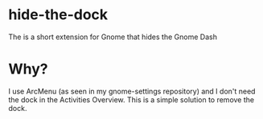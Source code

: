 # hide-the-dock
The is a short extension for Gnome that hides the Gnome Dash
# Why?
I use ArcMenu (as seen in my gnome-settings repository) and I don't need the dock in the Activities Overview. This is a simple solution to remove the dock.
